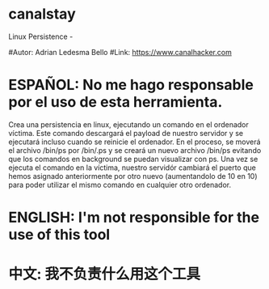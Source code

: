 # canalstay
Linux Persistence - 

#Autor: Adrian Ledesma Bello
#Link: https://www.canalhacker.com


# ESPAÑOL: No me hago responsable por el uso de esta herramienta.

Crea una persistencia en linux, ejecutando un comando en el ordenador víctima. Este comando descargará el payload de nuestro servidor y se ejecutará incluso cuando se reinicie el ordenador. En el proceso, se moverá el archivo /bin/ps por /bin/.ps y se creará un nuevo archivo /bin/ps evitando que los comandos en background se puedan visualizar con ps.
Una vez se ejecuta el comando en la víctima, nuestro servidór cambiará el puerto que hemos asignado anteriormente por otro nuevo (aumentandolo de 10 en 10) para poder utilizar el mismo comando en cualquier otro ordenador.

# ENGLISH: I'm not responsible for the use of this tool



# 中文: 我不负责什么用这个工具

